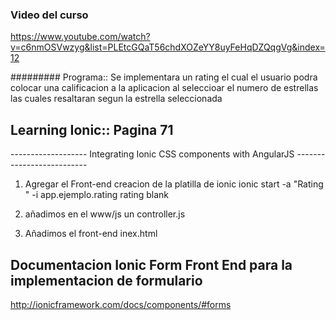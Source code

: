 ### Video del curso
https://www.youtube.com/watch?v=c6nmOSVwzyg&list=PLEtcGQaT56chdXOZeYY8uyFeHqDZQqgVg&index=12

#########  Programa:: 
	Se implementara un rating el cual el usuario podra colocar una calificacion a la aplicacion
	al seleccioar el numero de estrellas las cuales resaltaran segun la estrella seleccionada

## Learning Ionic:: Pagina 71

------------------- Integrating Ionic CSS components with AngularJS --------------------------

1. Agregar el Front-end
	creacion de la platilla de ionic 
	ionic start -a "Rating " -i app.ejemplo.rating rating blank

2. añadimos  en el www/js un controller.js 

3. Añadimos el front-end inex.html

## 	Documentacion Ionic Form Front End para la implementacion de formulario

http://ionicframework.com/docs/components/#forms

